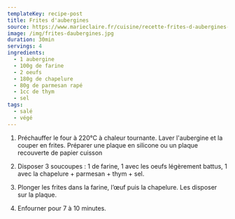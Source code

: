 ```yaml
---
templateKey: recipe-post
title: Frites d'aubergines
source: https://www.marieclaire.fr/cuisine/recette-frites-d-aubergines-au-four,1212486.asp
image: /img/frites-daubergines.jpg
duration: 30min
servings: 4
ingredients:
  - 1 aubergine
  - 100g de farine
  - 2 oeufs
  - 180g de chapelure
  - 80g de parmesan rapé
  - 1cc de thym
  - sel
tags:
  - salé
  - végé
---
```

1. Préchauffer le four à 220°C à chaleur tournante. Laver l'aubergine et la couper en frites. Préparer une plaque en silicone ou un plaque recouverte de papier cuisson

2. Disposer 3 soucoupes : 1 de farine, 1 avec les oeufs légèrement battus, 1 avec la chapelure + parmesan + thym + sel.

3. Plonger les frites dans la farine, l’œuf puis la chapelure. Les disposer sur la plaque.

4. Enfourner pour 7 à 10 minutes.

